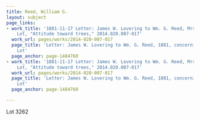 ```yaml
---
title: Reed, William G.
layout: subject
page_links:
- work_title: '1881-11-17 Letter: James W. Lovering to Wm. G. Reed, Mrs. Wyman''s
    Lot, "Attitude toward trees," 2014.020.007-017'
  work_url: pages/works/2014-020-007-017
  page_title: 'Letter: James W. Lovering to Wm. G. Reed, 1881, concerning Mrs. Wyman''s
    Lot'
  page_anchor: page-1484760
- work_title: '1881-11-17 Letter: James W. Lovering to Wm. G. Reed, Mrs. Wyman''s
    Lot, "Attitude toward trees," 2014.020.007-017'
  work_url: pages/works/2014-020-007-017
  page_title: 'Letter: James W. Lovering to Wm. G. Reed, 1881, concerning Mrs. Wyman''s
    Lot'
  page_anchor: page-1484760

---
```

<p>Lot 3262</p>